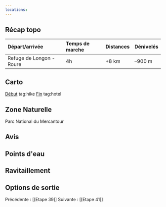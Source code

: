 ```yaml
---
locations: 
---
```

## Récap topo

| Départ/arrivée           | Temps de marche | Distances | Dénivelés |
| :----------------------- | :-------------- | :-------- | :-------- |
| Refuge de Longon - Roure | 4h              | +8 km     | –900 m    |

## Carto  
[Début](geo:44.139923,7.047086) tag:hike
[Fin](geo:44.090547,7.088384) tag:hotel
## Zone Naturelle
Parc National du Mercantour
## Avis

## Points d'eau

## Ravitaillement

## Options de sortie

Précédente : [[Etape 39]]
Suivante : [[Etape 41]]